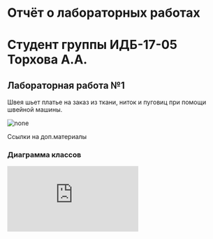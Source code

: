 # Отчёт о лабораторных работах
# Студент группы ИДБ-17-05 Торхова А.А.
## Лабораторная работа №1
Швея шьет платье на заказ из ткани, ниток и пуговиц при помощи швейной машины.

![none](https://github.com/torkhunok/torkhova.github.io/blob/master/lab1/model.png)

Ссылки на доп.материалы 

### Диаграмма классов

![blah](https://github.com/torkhunok/torkhova.github.io/blob/master/lab1/class%20diagram.txt)
